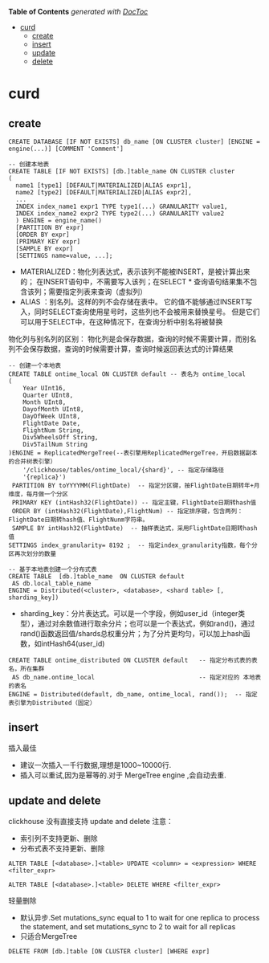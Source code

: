 <!-- START doctoc generated TOC please keep comment here to allow auto update -->
<!-- DON'T EDIT THIS SECTION, INSTEAD RE-RUN doctoc TO UPDATE -->
**Table of Contents**  *generated with [DocToc](https://github.com/thlorenz/doctoc)*

- [curd](#curd)
  - [create](#create)
  - [insert](#insert)
  - [update](#update)
  - [delete](#delete)

<!-- END doctoc generated TOC please keep comment here to allow auto update -->

# curd

## create
```clickhouse
CREATE DATABASE [IF NOT EXISTS] db_name [ON CLUSTER cluster] [ENGINE = engine(...)] [COMMENT 'Comment']

-- 创建本地表
CREATE TABLE [IF NOT EXISTS] [db.]table_name ON CLUSTER cluster
(
  name1 [type1] [DEFAULT|MATERIALIZED|ALIAS expr1],
  name2 [type2] [DEFAULT|MATERIALIZED|ALIAS expr2],
  ...
  INDEX index_name1 expr1 TYPE type1(...) GRANULARITY value1,
  INDEX index_name2 expr2 TYPE type2(...) GRANULARITY value2
  ) ENGINE = engine_name()
  [PARTITION BY expr]
  [ORDER BY expr]
  [PRIMARY KEY expr]
  [SAMPLE BY expr]
  [SETTINGS name=value, ...];

```

- MATERIALIZED：物化列表达式，表示该列不能被INSERT，是被计算出来的； 在INSERT语句中，不需要写入该列；在SELECT * 查询语句结果集不包含该列；需要指定列表来查询（虚拟列）
- ALIAS ：别名列。这样的列不会存储在表中。 它的值不能够通过INSERT写入，同时SELECT查询使用星号时，这些列也不会被用来替换星号。 但是它们可以用于SELECT中，在这种情况下，在查询分析中别名将被替换

物化列与别名列的区别： 物化列是会保存数据，查询的时候不需要计算，而别名列不会保存数据，查询的时候需要计算，查询时候返回表达式的计算结果

```clickhouse
-- 创建一个本地表
CREATE TABLE ontime_local ON CLUSTER default -- 表名为 ontime_local
(
    Year UInt16,
    Quarter UInt8,
    Month UInt8,
    DayofMonth UInt8,
    DayOfWeek UInt8,
    FlightDate Date,
    FlightNum String,
    Div5WheelsOff String,
    Div5TailNum String
)ENGINE = ReplicatedMergeTree(--表引擎用ReplicatedMergeTree，开启数据副本的合并树表引擎）
    '/clickhouse/tables/ontime_local/{shard}', -- 指定存储路径
    '{replica}')           
 PARTITION BY toYYYYMM(FlightDate)  -- 指定分区键，按FlightDate日期转年+月维度，每月做一个分区
 PRIMARY KEY (intHash32(FlightDate)) -- 指定主键，FlightDate日期转hash值
 ORDER BY (intHash32(FlightDate),FlightNum) -- 指定排序键，包含两列：FlightDate日期转hash值、FlightNunm字符串。
 SAMPLE BY intHash32(FlightDate)  -- 抽样表达式，采用FlightDate日期转hash值
SETTINGS index_granularity= 8192 ;  -- 指定index_granularity指数，每个分区再次划分的数量

```

```clickhouse
-- 基于本地表创建一个分布式表
CREATE TABLE  [db.]table_name  ON CLUSTER default
 AS db.local_table_name
ENGINE = Distributed(<cluster>, <database>, <shard table> [, sharding_key])

```
- sharding_key：分片表达式。可以是一个字段，例如user_id（integer类型），通过对余数值进行取余分片；也可以是一个表达式，例如rand()，通过rand()函数返回值/shards总权重分片；为了分片更均匀，可以加上hash函数，如intHash64(user_id)
```clickhouse
CREATE TABLE ontime_distributed ON CLUSTER default   -- 指定分布式表的表名，所在集群
 AS db_name.ontime_local                             -- 指定对应的 本地表的表名
ENGINE = Distributed(default, db_name, ontime_local, rand());  -- 指定表引擎为Distributed（固定）

```


## insert


插入最佳
- 建议一次插入一千行数据,理想是1000~10000行.
- 插入可以重试,因为是幂等的.对于 MergeTree engine ,会自动去重.



## update and delete 
clickhouse 没有直接支持 update and delete
注意：

- 索引列不支持更新、删除
- 分布式表不支持更新、删除
```clickhouse
ALTER TABLE [<database>.]<table> UPDATE <column> = <expression> WHERE <filter_expr>
```




```clickhouse
ALTER TABLE [<database>.]<table> DELETE WHERE <filter_expr>
```

轻量删除
- 默认异步.Set mutations_sync equal to 1 to wait for one replica to process the statement, and set mutations_sync to 2 to wait for all replicas
- 只适合MergeTree
```clickhouse
DELETE FROM [db.]table [ON CLUSTER cluster] [WHERE expr]
```